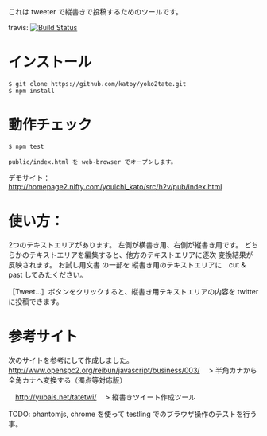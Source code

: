 
これは tweeter で縦書きで投稿するためのツールです。

travis: [![Build Status](https://travis-ci.org/katoy/yoko2tate.png?branch=master)](https://travis-ci.org/katoy/yoko2tate)

インストール
============

    $ git clone https://github.com/katoy/yoko2tate.git
	$ npm install

動作チェック
=============

    $ npm test
	
	public/index.html を web-browser でオープンします。


デモサイト：　http://homepage2.nifty.com/youichi_kato/src/h2v/pub/index.html

使い方：
======
2つのテキストエリアがあります。
左側が横書き用、右側が縦書き用です。
どちらかのテキストエリアを編集すると、他方のテキストエリアに逐次 変換結果が反映されます。
お試し用文書 の一部を 縦書き用のテキストエリアに　cut & past してみたください。

［Tweet...］ボタンをクリックすると、縦書き用テキストエリアの内容を twitter に投稿できます。

参考サイト
==========
次のサイトを参考にして作成しました。
　http://www.openspc2.org/reibun/javascript/business/003/
　> 半角カナから全角カナへ変換する（濁点等対応版）
 
　http://yubais.net/tatetwi/
　> 縦書きツイート作成ツール

TODO:
 phantomjs, chrome を使って testling でのブラウザ操作のテストを行う事。
 
